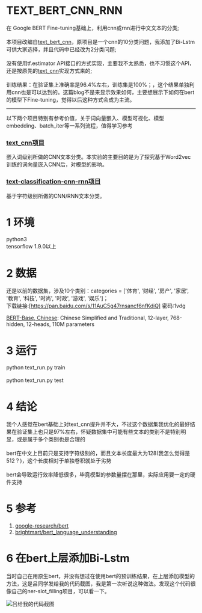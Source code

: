 # TEXT_BERT_CNN_RNN
在 Google BERT Fine-tuning基础上，利用cnn或rnn进行中文文本的分类;<br>
<br>
本项目改编自[text_bert_cnn](https://github.com/cjymz886/text_bert_cnn)，原项目是一个cnn的10分类问题，我添加了Bi-Lstm可供大家选择，并且代码中已经改为2分类问题;<br>
<br>
没有使用tf.estimator API接口的方式实现，主要我不太熟悉，也不习惯这个API，还是按原先的[text_cnn](https://github.com/cjymz886/text-cnn)实现方式来的;<br>
<br>
训练结果：在验证集上准确率是96.4%左右，训练集是100%；，这个结果单独利用cnn也是可以达到的。这篇blog不是来显示效果如何，主要想展示下如何在bert的模型下Fine-tuning，觉得以后这种方式会成为主流。<br>

---
以下两个项目特别有参考价值，关于词向量嵌入、模型可视化、模型embedding、batch_iter等一系列流程，值得学习参考<br>
### [text_cnn项目](https://github.com/cjymz886/text-cnn)
嵌入词级别所做的CNN文本分类。本实验的主要目的是为了探究基于Word2vec训练的词向量嵌入CNN后，对模型的影响。
### [text-classification-cnn-rnn项目](https://github.com/gaussic/text-classification-cnn-rnn)
基于字符级别所做的CNN/RNN文本分类。<br>

1 环境
=
python3<br>
tensorflow 1.9.0以上

2 数据
=
还是以前的数据集，涉及10个类别：categories = \['体育', '财经', '房产', '家居', '教育', '科技', '时尚', '时政', '游戏', '娱乐']；<br>
下载链接:[https://pan.baidu.com/s/11AuC5g47rnsancf6nfKdiQ] 密码:1vdg<br>

[BERT-Base, Chinese](https://storage.googleapis.com/bert_models/2018_11_03/chinese_L-12_H-768_A-12.zip): Chinese Simplified and Traditional, 12-layer, 768-hidden, 12-heads, 110M parameters

3 运行
=
python text_run.py train<br>
<br>
python text_run.py test<br>

4 结论
=
我个人感觉在bert基础上对text_cnn提升并不大，不过这个数据集我优化的最好结果在验证集上也只是97%左右，怀疑数据集中可能有些文本的类别不是特别明显，或是属于多个类别也是合理的<br>
<br>
bert在中文上目前只是支持字符级别的，而且文本长度最大为128(我怎么觉得是512？)，这个长度相对于单独卷积就处于劣势<br>
<br>
bert会导致运行效率降低很多，毕竟模型的参数量摆在那里，实际应用要一定的硬件支持<br>

5 参考
=

1. [google-research/bert](https://arxiv.org/abs/1408.5882)
2. [brightmart/bert_language_understanding](https://github.com/brightmart/bert_language_understanding)

6 在bert上层添加Bi-Lstm
=

当时自己在用原生bert，并没有想过在使用bert的预训练结果，在上层添加模型的方法，这是吕同学发给我的代码截图，我是第一次听说这种做法。发现这个代码很像自己的ner-slot_filling项目，可以看一下。

![吕给我的代码截图](./img/Image.png)

